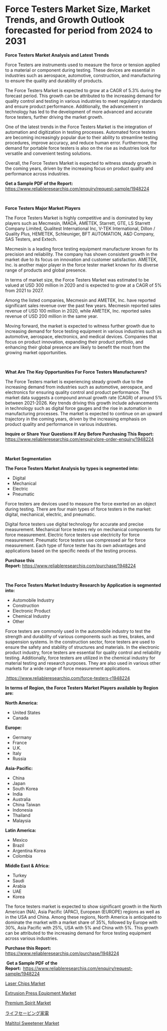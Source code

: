 <p><h1>Force Testers Market Size, Market Trends, and Growth Outlook forecasted for period from 2024 to 2031</h1></p><p><strong>Force Testers Market Analysis and Latest Trends</strong></p>
<p><p>Force Testers are instruments used to measure the force or tension applied to a material or component during testing. These devices are essential in industries such as aerospace, automotive, construction, and manufacturing to ensure the quality and durability of products.</p><p>The Force Testers Market is expected to grow at a CAGR of 5.3% during the forecast period. This growth can be attributed to the increasing demand for quality control and testing in various industries to meet regulatory standards and ensure product performance. Additionally, the advancement in technology has led to the development of more advanced and accurate force testers, further driving the market growth.</p><p>One of the latest trends in the Force Testers Market is the integration of automation and digitization in testing processes. Automated force testers are becoming increasingly popular due to their ability to streamline testing procedures, improve accuracy, and reduce human error. Furthermore, the demand for portable force testers is also on the rise as industries look for versatile and convenient testing solutions.</p><p>Overall, the Force Testers Market is expected to witness steady growth in the coming years, driven by the increasing focus on product quality and performance across industries.</p></p>
<p><strong>Get a Sample PDF of the Report:&nbsp;</strong> <a href="https://www.reliableresearchiq.com/enquiry/request-sample/1948224">https://www.reliableresearchiq.com/enquiry/request-sample/1948224</a></p>
<p>&nbsp;</p>
<p><strong>Force Testers Major Market Players</strong></p>
<p><p>The Force Testers Market is highly competitive and is dominated by key players such as Mecmesin, IMADA, AMETEK, Starrett, GTE, LS Starrett Company Limited, Qualitest International Inc, V-TEK International, Dillon / Quality Plus, HEMETEK, Schleuniger, BFT AUTOMATION, A&D Company, SAS Testers, and Extech.</p><p>Mecmesin is a leading force testing equipment manufacturer known for its precision and reliability. The company has shown consistent growth in the market due to its focus on innovation and customer satisfaction. AMETEK, Inc. is another major player in the force tester market known for its diverse range of products and global presence.</p><p>In terms of market size, the Force Testers Market was estimated to be valued at USD 300 million in 2020 and is expected to grow at a CAGR of 5% from 2021 to 2027.</p><p>Among the listed companies, Mecmesin and AMETEK, Inc. have reported significant sales revenue over the past few years. Mecmesin reported sales revenue of USD 100 million in 2020, while AMETEK, Inc. reported sales revenue of USD 200 million in the same year.</p><p>Moving forward, the market is expected to witness further growth due to increasing demand for force testing equipment in various industries such as automotive, aerospace, electronics, and medical devices. Companies that focus on product innovation, expanding their product portfolio, and enhancing their global presence are likely to benefit the most from the growing market opportunities.</p></p>
<p>&nbsp;</p>
<p><strong>What Are The Key Opportunities For Force Testers Manufacturers?</strong></p>
<p><p>The Force Testers market is experiencing steady growth due to the increasing demand from industries such as automotive, aerospace, and electronics for ensuring quality control and product performance. The market data suggests a compound annual growth rate (CAGR) of around 5% between 2021-2026. Key trends driving this growth include advancements in technology such as digital force gauges and the rise in automation in manufacturing processes. The market is expected to continue on an upward trajectory in the coming years, driven by the increasing emphasis on product quality and performance in various industries.</p></p>
<p><strong>Inquire or Share Your Questions If Any Before Purchasing This Report:</strong> <a href="https://www.reliableresearchiq.com/enquiry/pre-order-enquiry/1948224">https://www.reliableresearchiq.com/enquiry/pre-order-enquiry/1948224</a></p>
<p>&nbsp;</p>
<p><strong>Market Segmentation</strong></p>
<p><strong>The Force Testers Market Analysis by types is segmented into:</strong></p>
<p><ul><li>Digital</li><li>Mechanical</li><li>Electric</li><li>Pneumatic</li></ul></p>
<p><p>Force testers are devices used to measure the force exerted on an object during testing. There are four main types of force testers in the market: digital, mechanical, electric, and pneumatic. </p><p>Digital force testers use digital technology for accurate and precise measurement. Mechanical force testers rely on mechanical components for force measurement. Electric force testers use electricity for force measurement. Pneumatic force testers use compressed air for force measurement. Each type of force tester has its own advantages and applications based on the specific needs of the testing process.</p></p>
<p><strong>Purchase this Report:&nbsp;</strong><a href="https://www.reliableresearchiq.com/purchase/1948224">https://www.reliableresearchiq.com/purchase/1948224</a></p>
<p>&nbsp;</p>
<p><strong>The Force Testers Market Industry Research by Application is segmented into:</strong></p>
<p><ul><li>Automobile Industry</li><li>Construction</li><li>Electronic Product</li><li>Chemical Industry</li><li>Other</li></ul></p>
<p><p>Force testers are commonly used in the automobile industry to test the strength and durability of various components such as tires, brakes, and suspension systems. In the construction sector, force testers are used to ensure the safety and stability of structures and materials. In the electronic product industry, force testers are essential for quality control and reliability testing. Additionally, force testers are utilized in the chemical industry for material testing and research purposes. They are also used in various other markets for a wide range of force measurement applications.</p></p>
<p><a href="https://www.reliableresearchiq.com/force-testers-r1948224">&nbsp;https://www.reliableresearchiq.com/force-testers-r1948224</a></p>
<p><strong>In terms of Region, the Force Testers Market Players available by Region are:</strong></p>
<p>
    <p> <strong> North America: </strong>
        <ul>
            <li>United States</li>
            <li>Canada</li>
        </ul>
        </p> 
    <p> <strong> Europe: </strong>
        <ul>
            <li>Germany</li>
            <li>France</li>
            <li>U.K.</li>
            <li>Italy</li>
            <li>Russia</li>
        </ul>
        </p> 
    <p> <strong> Asia-Pacific: </strong>
        <ul>
            <li>China</li>
            <li>Japan</li>
            <li>South Korea</li>
            <li>India</li>
            <li>Australia</li>
            <li>China Taiwan</li>
            <li>Indonesia</li>
            <li>Thailand</li>
            <li>Malaysia</li>
        </ul>
        </p> 
    <p> <strong> Latin America: </strong>
        <ul>
            <li>Mexico</li>
            <li>Brazil</li>
            <li>Argentina Korea</li>
            <li>Colombia</li>
        </ul>
        </p> 
    <p> <strong> Middle East & Africa: </strong>
        <ul>
            <li>Turkey</li>
            <li>Saudi</li>
            <li>Arabia</li>
            <li>UAE</li>
            <li>Korea</li>
        </ul>
    </p>
    </p>
<p><p>The force testers market is expected to show significant growth in the North American (NA), Asia Pacific (APAC), European (EUROPE) regions as well as in the USA and China. Among these regions, North America is anticipated to dominate the market with a market share of 35%, followed by Europe with 30%, Asia Pacific with 25%, USA with 5% and China with 5%. This growth can be attributed to the increasing demand for force testing equipment across various industries.</p></p>
<p><strong>Purchase this Report: </strong><a href="https://www.reliableresearchiq.com/purchase/1948224">https://www.reliableresearchiq.com/purchase/1948224</a></p>
<p>&nbsp;<strong>Get a Sample PDF of the Report:&nbsp;&nbsp;</strong><a href="https://www.reliableresearchiq.com/enquiry/request-sample/1948224">https://www.reliableresearchiq.com/enquiry/request-sample/1948224</a></p>
<p><strong></strong></p>
<p><p><a href="https://github.com/julyju69/Market-Research-Report-List-4/blob/main/laser-chips-market.md">Laser Chips Market</a></p><p><a href="https://issuu.com/reportprime-2/docs/extrusion-press-equipment-market-size-2030.pptx">Extrusion Press Equipment Market</a></p><p><a href="https://medium.com/@harleywyman28/insights-into-the-premium-spirit-industry-market-financial-status-market-size-and-revenue-8f6146e079f1">Premium Spirit Market</a></p><p><a href="https://github.com/mohamedbakry57/Market-Research-Report-List-5/blob/main/383713834492.md">ライフセービング家電</a></p><p><a href="https://medium.com/@earlecmcneil/global-maltitol-sweetener-market-size-and-market-trends-analysis-by-regional-outlook-competitive-0283e2b41133">Maltitol Sweetener Market</a></p></p>